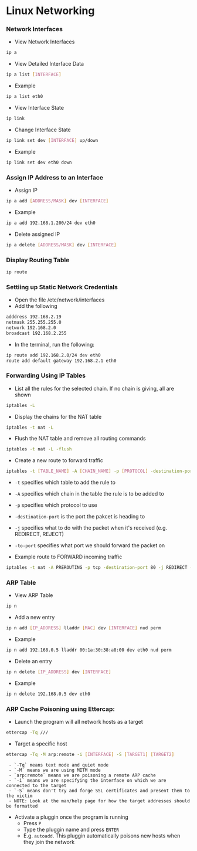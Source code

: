 # Linux Networking

### Network Interfaces
 - View Network Interfaces
```bash
ip a
```

 - View Detailed Interface Data
```bash
ip a list [INTERFACE]
```
 - Example
```bash
ip a list eth0
```

 - View Interface State
```bash
ip link
```

 - Change Interface State
```bash
ip link set dev [INTERFACE] up/down
```
 - Example
```bash
ip link set dev eth0 down
```





### Assign IP Address to an Interface
 - Assign IP
```bash
ip a add [ADDRESS/MASK] dev [INTERFACE]
``` 
 - Example
```bash
ip a add 192.168.1.200/24 dev eth0
```

 - Delete assigned IP
```bash
ip a delete [ADDRESS/MASK] dev [INTERFACE]
``` 





### Display Routing Table
```bash
ip route
```




### Settiing up Static Network Credentials
 - Open the file /etc/network/interfaces
 - Add the following
```bash
adddress 192.168.2.19
netmask 255.255.255.0
network 192.168.2.0
broadcast 192.168.2.255
```
 - In the terminal, run the following:
```bash
ip route add 192.168.2.0/24 dev eth0
route add default gateway 192.168.2.1 eth0
```




### Forwarding Using IP Tables
 - List all the rules for the selected chain. If no chain is giving, all are shown
```bash
iptables -L
```

 - Display the chains for the NAT table
```bash
iptables -t nat -L 
```

 - Flush the NAT table and remove all routing commands
```bash
iptables -t nat -L -flush
```


 - Create a new route to forward traffic
```bash
iptables -t [TABLE_NAME] -A [CHAIN_NAME] -p [PROTOCOL] -destination-port [DST_PORT] -j [EXTENSION] -to-port [TO_PORT]
```
 - `-t` specifies which table to add the rule to
 - `-A` specifies which chain in the table the rule is to be added to
 - `-p` specifies which protocol to use
 - `-destination-port` is the port the pakcet is heading to
 - `-j` specifies what to do with the packet when it's received (e.g. REDIRECT, REJECT)
 - `-to-port` specifies what port we should forward the packet on 

 - Example route to FORWARD incoming traffic
```bash
iptables -t nat -A PREROUTING -p tcp -destination-port 80 -j REDIRECT -to-port 10000
``` 


### ARP Table

 - View ARP Table
```bash
ip n
```

 - Add a new entry
```bash
ip n add [IP_ADDRESS] lladdr [MAC] dev [INTERFACE] nud perm
```
- Example
```bash
ip n add 192.168.0.5 lladdr 00:1a:30:38:a8:00 dev eth0 nud perm
```

 - Delete an entry
```bash
ip n delete [IP_ADDRESS] dev [INTERFACE]
```
- Example
```bash
ip n delete 192.168.0.5 dev eth0
```

### ARP Cache Poisoning using Ettercap:
 - Launch the program will all network hosts as a target
```bash
ettercap -Tq ///
```

 - Target a specific host
```bash
ettercap -Tq -M arp:remote -i [INTERFACE] -S [TARGET1] [TARGET2]
```
	 - `-Tq` means text mode and quiet mode
	 - `-M` means we are using MITM mode
	 - `arp:remote` means we are poisoning a remote ARP cache
	 - `-i` means we are specifying the interface on which we are connected to the target
	 - `-S` means don't try and forge SSL certificates and present them to the victim
	 - NOTE: Look at the man/help page for how the target addresses should be formatted

 - Activate a pluggin once the program is running
 	- Press `P`
 	- Type the pluggin name and press `ENTER`
 	- E.g. `autoadd`. This pluggin automatically poisons new hosts when they join the network 